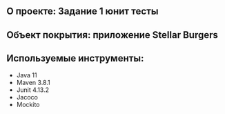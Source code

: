 
## О проекте: Задание 1 юнит тесты

## Объект покрытия: приложение Stellar Burgers

## Используемые инструменты:

* Java 11
* Maven 3.8.1
* Junit 4.13.2
* Jacoco
* Mockito
